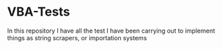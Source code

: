 # VBA-Tests
 In this repository I have all the test I have been carrying out to implement things as string scrapers, or importation systems
